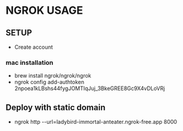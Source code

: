 # NGROK USAGE

## SETUP
* Create account
### mac installation
* brew install ngrok/ngrok/ngrok
* ngrok config add-authtoken 2npoea1kLBshs44fygJOMTIqJuj_3BkeGREE8Gc9X4vDLoVRj

## Deploy with static domain
* ngrok http --url=ladybird-immortal-anteater.ngrok-free.app 8000